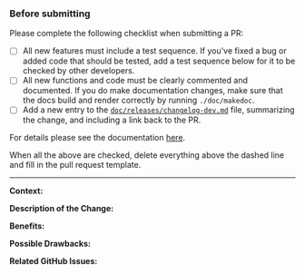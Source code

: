 ### Before submitting

Please complete the following checklist when submitting a PR:
  - [ ] All new features must include a test sequence.
      If you've fixed a bug or added code that should be tested, add a 
      test sequence below for it to be checked by other developers.
  - [ ] All new functions and code must be clearly commented and documented.
      If you do make documentation changes, make sure that the docs build and
      render correctly by running `./doc/makedoc`.
  - [ ] Add a new entry to the [`doc/releases/changelog-dev.md`](/MadAnalysis/madanalysis5/blob/main/doc/releases/changelog-dev.md)
        file, summarizing the change, and including a link back to the PR.

For details please see the documentation [here](/MadAnalysis/madanalysis5/blob/main/doc/CONTRIBUTING.md).

When all the above are checked, delete everything above the dashed
line and fill in the pull request template.
  
------------------------------------------------------------------------------------------------------------
  
**Context:**

**Description of the Change:**

**Benefits:**

**Possible Drawbacks:**

**Related GitHub Issues:**
